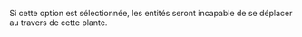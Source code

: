 Si cette option est sélectionnée, les entités seront incapable de se déplacer au travers de cette plante.